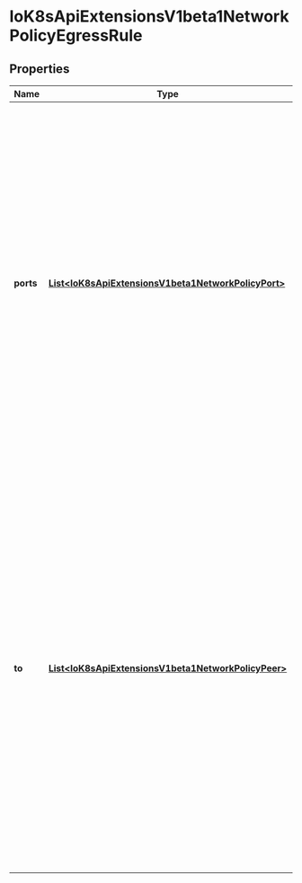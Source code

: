 
# IoK8sApiExtensionsV1beta1NetworkPolicyEgressRule

## Properties
Name | Type | Description | Notes
------------ | ------------- | ------------- | -------------
**ports** | [**List&lt;IoK8sApiExtensionsV1beta1NetworkPolicyPort&gt;**](IoK8sApiExtensionsV1beta1NetworkPolicyPort.md) | List of destination ports for outgoing traffic. Each item in this list is combined using a logical OR. If this field is empty or missing, this rule matches all ports (traffic not restricted by port). If this field is present and contains at least one item, then this rule allows traffic only if the traffic matches at least one port in the list. |  [optional]
**to** | [**List&lt;IoK8sApiExtensionsV1beta1NetworkPolicyPeer&gt;**](IoK8sApiExtensionsV1beta1NetworkPolicyPeer.md) | List of destinations for outgoing traffic of pods selected for this rule. Items in this list are combined using a logical OR operation. If this field is empty or missing, this rule matches all destinations (traffic not restricted by destination). If this field is present and contains at least one item, this rule allows traffic only if the traffic matches at least one item in the to list. |  [optional]



